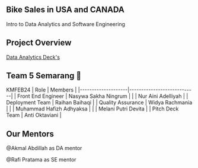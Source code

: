 ## Bike Sales in USA and CANADA
Intro to Data Analytics and Software Engineering 

## Project Overview
[Data Analytics Deck's ](https://docs.google.com/presentation/d/1zFpTe5ydXszqb3BOb2hlWATnP4X5a_LO4zensBQhuuM/edit?usp=sharing)

## Team 5 Semarang 🎺
KMFEB24
| Role               | Members                    |
|--------------------|----------------------------|
| Front End Engineer | Nasywa Sakha Ningrum       |
|                    | Nur Aini Adelliyah         |
| Deployment Team    | Raihan Baihaqi             |
| Quality Assurance  | Widya Rachmania            |
|                    | Muhammad Hafizh Adhyaksa   |
|                    | Melani Putri Devita        |
| Pitch Deck Team    | Anti Oktaviani             |

## Our Mentors
@Akmal Abdillah as DA mentor 

@Rafi Pratama as SE mentor
